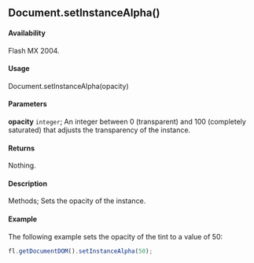 ## Document.setInstanceAlpha()

#### Availability

Flash MX 2004.

#### Usage

Document.setInstanceAlpha(opacity)

#### Parameters

**opacity** `integer`; An integer between 0 (transparent) and 100 (completely saturated) that adjusts the transparency of the instance.

#### Returns

Nothing.

#### Description

Methods; Sets the opacity of the instance.

#### Example

The following example sets the opacity of the tint to a value of 50:

```javascript
fl.getDocumentDOM().setInstanceAlpha(50);
```
